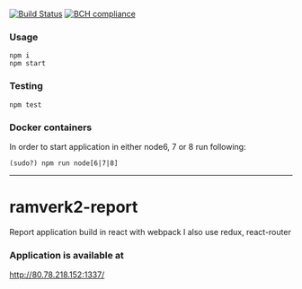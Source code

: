 [![Build Status](https://travis-ci.org/alevor657/ramverk2-report.svg?branch=master)](https://travis-ci.org/alevor657/ramverk2-report)
[![BCH compliance](https://bettercodehub.com/edge/badge/alevor657/ramverk2-report?branch=master)](https://bettercodehub.com/)


### Usage

    npm i
    npm start


### Testing

    npm test

### Docker containers

In order to start application in either node6, 7 or 8 run following:

    (sudo?) npm run node[6|7|8]


-------------------------

# ramverk2-report
Report application build in react with webpack
I also use redux, react-router

### Application is available at

http://80.78.218.152:1337/
